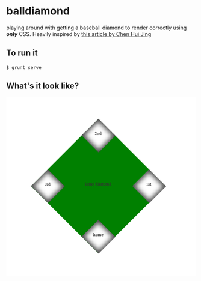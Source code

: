 # balldiamond
playing around with getting a baseball diamond to render correctly using ***only*** CSS.  Heavily inspired by [this article by Chen Hui Jing](http://www.chenhuijing.com/blog/diamond-grid-using-sass/)

## To run it
```shell
$ grunt serve
```

## What's it look like?

![baseball diamond](/balldiamond.png)
